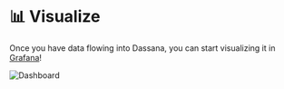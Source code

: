 # 📊 Visualize

Once you have data flowing into Dassana, you can start visualizing it in [Grafana](https://grafana.com/)!

![Dashboard](https://dassana-grafana-prod.s3.amazonaws.com/assets/cloudtrail1.png)